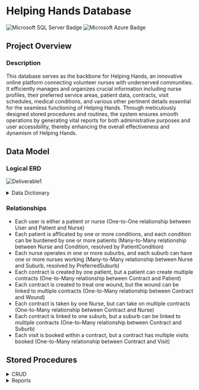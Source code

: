 # Helping Hands Database
![Microsoft SQL Server Badge](https://img.shields.io/badge/Microsoft%20SQL%20Server-CC2927?logo=microsoftsqlserver&logoColor=fff&style=plastic)
![Microsoft Azure Badge](https://img.shields.io/badge/Microsoft%20Azure-0078D4?logo=microsoftazure&logoColor=fff&style=plastic)

## Project Overview
### Description
This database serves as the backbone for Helping Hands, an innovative online platform connecting volunteer nurses with underserved communities. It efficiently manages and organizes crucial information including nurse profiles, their preferred service areas, patient data, contracts, visit schedules, medical conditions, and various other pertinent details essential for the seamless functioning of Helping Hands. Through meticulously designed stored procedures and routines, the system ensures smooth operations by generating vital reports for both administrative purposes and user accessibility, thereby enhancing the overall effectiveness and dynamism of Helping Hands.

## Data Model
### Logical ERD
![Deliverable1](https://github.com/LitMgwebi/Helping-Hands-Database/assets/29978279/7e03a73f-c631-46a4-b0f3-64d47e99d646)

<details>
  <summary>Data Dictionary</summary>
  
   ### EndUser
| Attribute | Data type | Length | Validation | Business Rule|
| --- | --- | --- | --- | --- |
| UserId | AutoNumber | 10 | Mandatory. Integers only | Primary Key. Must be unique. |  
| Firstname | String | 15 | Mandatory.| | 
| Lastname | String | 20 | Mandatory.| | 
| DateOfBirth | DateTime | 15 | Date Validation. Mandatory | Storing in YYYY/MM/DD format | 
| EmailAddress | String | 30 | Email Validation. Mandatory.| Email Format |
| ContactNumber | String | 20 | Mandatory.| Must be in “+27 00 000 (0000)” format  |
| UserType | String | 5 | Mandatory.| |
| ApplicationType | String | 5 | Mandatory.| |
| IDNumber | String | 15 | Mandatory.| | 
| Gender | String | 15 | Mandatory.| | 
| ProfilePicture | String | Auto | | |
| ProfilePictureName | String | 50 | | |

   ### Patient
| Attribute | Data type | Length | Validation | Business Rule|
| --- | --- | --- | --- | --- |
| PatientId | Number | 10 | Mandatory. Integers only | Primary Key. Must be unique. Foreign Key |  
| AddressLineOne | String | 50 | | | 
| AddressLineTwo | String | 50 | | | 
| SuburbId | Number | 10 | | Foriegn Key | 
| ICEName | String | 20 | Mandatory.| | 
| ICENumber | String | 20 | Mandatory.| Must be in “+27 00 000 (0000)” format  |
| AdditionalInfo | String | 100 | | | 

   ### PatientCondition
| Attribute | Data type | Length | Validation | Business Rule|
| --- | --- | --- | --- | --- |
| PatientId | Number | 10 | Mandatory. Integers only | Composite Key. Foreign Key |
| ConditionId | Number | 10 | Mandatory. Integers only | Composite Key. Foreign Key |

   ### Condition
| Attribute | Data type | Length | Validation | Business Rule|
| --- | --- | --- | --- | --- |
| ConditionId | AutoNumber | 10 | Mandatory. Integers only | Primary Key. Must be unique. |  
| Conditionname | String | 30 | Mandatory.| | 
| ConditionDescription | String | Auto | | | 

   ### Nurse
| Attribute | Data type | Length | Validation | Business Rule|
| --- | --- | --- | --- | --- |
| NurseId | Number | 10 | Mandatory. Integers only | Primary Key. Must be unique. Foreign Key |  
| Grade | String | 5 | Mandatory.| |

   ### Suburb
| Attribute | Data type | Length | Validation | Business Rule|
| --- | --- | --- | --- | --- |
| SuburbId | Number | 10 | Mandatory. Integers only | Primary Key. Must be unique. |  
| SuburbName | String | 30 | Mandatory.| | 
| PostalCode | Number | 50 | | | 
| CityId | Number | 10 | | Foriegn Key | 

   ### City
| Attribute | Data type | Length | Validation | Business Rule|
| --- | --- | --- | --- | --- |
| CityId | Number | 10 | Mandatory. Integers only | Primary Key. Must be unique. |  
| CityName | String | 20 | Mandatory.| | 
| CityAbbreviation | String | 5 | | | 

   ### PreferredSuburb
| Attribute | Data type | Length | Validation | Business Rule|
| --- | --- | --- | --- | --- |
| NurseId | Number | 10 | Mandatory. Integers only | Composite Key. Foreign Key |
| SuburbId | Number | 10 | Mandatory. Integers only | Composite Key. Foreign Key |

   ### Wound
| Attribute | Data type | Length | Validation | Business Rule|
| --- | --- | --- | --- | --- |
| WoundId | Number | 10 | Mandatory. Integers only | Primary Key. Must be unique. |  
| WoundName | String | 20 | Mandatory.| | 
| Grade | String | 5 | Mandatory.| |
| WoundDescription | String | Auto | | | 


   ### Contract
| Attribute | Data type | Length | Validation | Business Rule|
| --- | --- | --- | --- | --- |
| ContractId | AutoNumber | 10 | Mandatory. Integers only | Primary Key. Must be unique. | 
| ContractDate | DateTime | 15 | Date Validation. Mandatory | Storing in YYYY/MM/DD format |
| StartDate | DateTime | 15 | Date Validation. Mandatory | Storing in YYYY/MM/DD format |
| EndDate | DateTime | 15 | Date Validation. Mandatory | Storing in YYYY/MM/DD format |
| AddressLineOne | String | 50 | | | 
| AddressLineTwo | String | 50 | | | 
| SuburbId | Number | 10 | | Foriegn Key | 
| WoundId | Number | 10 | | Foriegn Key | 
| NurseId | Number | 10 | | Foriegn Key | 
| Status | String | 5 | Mandatory.| |
| Comment | String | Auto | | | 


   ### Visit
| Attribute | Data type | Length | Validation | Business Rule|
| --- | --- | --- | --- | --- |
| VisitId | AutoNumber | 10 | Mandatory. Integers only | Primary Key. Must be unique. | 
| VisitDate | DateTime | 15 | Date Validation. Mandatory | Storing in YYYY/MM/DD format |
| ContractId | Number | 10 | | Foriegn Key | 
| ApproxTime | Time | 15 | Time Validation. Mandatory | Storing in HH:MM format |
| Arrival | Time | 15 | Time Validation. Mandatory | Storing in HH:MM format |
| Departure | Time | 15 | Time Validation. Mandatory | Storing in HH:MM format |
| WoundCondition | String | 150 | | | 
| Note | String | Auto | | | 
</details>

### Relationships
- Each user is either a patient or nurse (One-to-One relationship between User and Patient and Nurse)
- Each patient is afflicated by one or more conditions, and each condition can be burdened by one or more patients (Many-to-Many relationship between Nurse and Condition, resolved by PatientCondition)
- Each nurse operates in one or more suburbs, and each suburb can have one or more nurses working (Many-to-Many relationship between Nurse and Suburb, resolved by PreferredSuburb)
- Each contract is created by one patient, but a patient can create multiple contracts (One-to-Many relationship between Contract and Patient)
- Each contract is created to treat one wound, but the wound can be linked to multiple contracts (One-to-Many relationship between Contract and Wound)
- Each contract is taken by one Nurse, but can take on multiple contracts (One-to-Many relationship between Contract and Nurse)
- Each contract is linked to one suburb, but a suburb can be linked to multiple contracts (One-to-Many relationship between Contract and Suburb)
- Each visit is booked within a contract, but a contract has multiple visits booked (One-to-Many relationship between Contract and Visit)

## Stored Procedures
<details>
  <summary>CRUD</summary>

  ### General Structure
  <img src="https://github.com/LitMgwebi/Helping-Hands-Database/assets/29978279/93de9f0f-2163-4756-b0e0-3af88aafaeec" width=350 /> <img src="https://github.com/LitMgwebi/Helping-Hands-Database/assets/29978279/cd76bf1c-fd9b-4917-b710-eb0558bbdc31" width=350 /> 
	<br/>
	This is the general structure for Stored Procedures responsible for Creating, Reading, Updating, and Deleting records from each table. An @Command is coupled with IF-statements to consolidate all CRUD SQL routines pertaining to the same table, thus enhancing organization and maintainability.
	<br/>
	<br/>
	
 ### Create 
 <img src="https://github.com/LitMgwebi/Helping-Hands-Database/assets/29978279/77ca1330-c376-48cd-9305-f342eca59671" width=250/> <img src="https://github.com/LitMgwebi/Helping-Hands-Database/assets/29978279/871a6420-0937-4852-895e-7ebfc9612172" width=550/>
	<br/>
	Using the `Create command`, a new record is able to be added to the database.
	<br/>
	<br/> 
	
 ### Read
 <img src="https://github.com/LitMgwebi/Helping-Hands-Database/assets/29978279/ab36491b-b693-4e39-a787-cc02c1869515" width=400/> <img src="https://github.com/LitMgwebi/Helping-Hands-Database/assets/29978279/8a309dc9-2f41-47d8-b262-c05ba7bca68d" width=400/>
	<br/>
	Using the `GetAll command`, all the records within the database that are active are returned. Using the `GetOne` command in conjunction with a primary key ID returns one record if the record is active.
	<br/>
	<br/>

	
 ### Update
 <img src="https://github.com/LitMgwebi/Helping-Hands-Database/assets/29978279/32fbe166-2dd9-448e-89da-c36c2bb211eb" width=350/> <img src="https://github.com/LitMgwebi/Helping-Hands-Database/assets/29978279/3015a7f0-ba98-4a8c-bffc-8c7f96fca750" width=500/>
	<br/>
	Using the `Update command` in conjunction with a primary key ID updates the record of the ID.
	<br/>
	<br/>
	
 ### Delete
 <img src="https://github.com/LitMgwebi/Helping-Hands-Database/assets/29978279/e87887d4-9488-4663-8837-e715faa8ab13" width=250/> <img src="https://github.com/LitMgwebi/Helping-Hands-Database/assets/29978279/d5082ef3-ef0f-4ce6-bfd2-3a27587e6c4b" width=250/> <img src="https://github.com/LitMgwebi/Helping-Hands-Database/assets/29978279/6eea41a0-1893-4d5e-b3c1-370c27cc7209" width=250/> 
	<br/>
	Using the `Delete command` in conjunction with a primary key ID performs a soft delete in which the record still exists on the system, but will not be returned when calling the `GetOne` and `GetAll` commands.
</details>


<details>
  <summary>Reports</summary>

  ###
   <img src="" width=300/> <img src="" width=600/>
</details>
